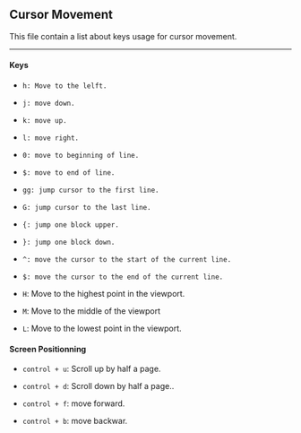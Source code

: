 ## Cursor Movement
<p>This file contain a list about keys usage for cursor movement.

---
#### Keys
- `h: Move to the lelft.`
- `j: move down.`
- `k: move up.`
- `l: move right.`
- `0: move to beginning of line.`
- `$: move to end of line.`
- `gg: jump cursor to the first line.`
- `G: jump cursor to the last line.`
- `{: jump one block upper.`
- `}: jump one block down.`
- `^: move the cursor to the start of the current line.`
- `$: move the cursor to the end of the current line.`

- `H`: Move to the highest point in the viewport.
- `M`: Move to the middle of the viewport
- `L`: Move to the lowest point in the viewport.

#### Screen Positionning
- `control + u`: Scroll up by half a page. 
- `control + d`: Scroll down by half a page..

- `control + f`: move forward.
- `control + b`: move backwar.



